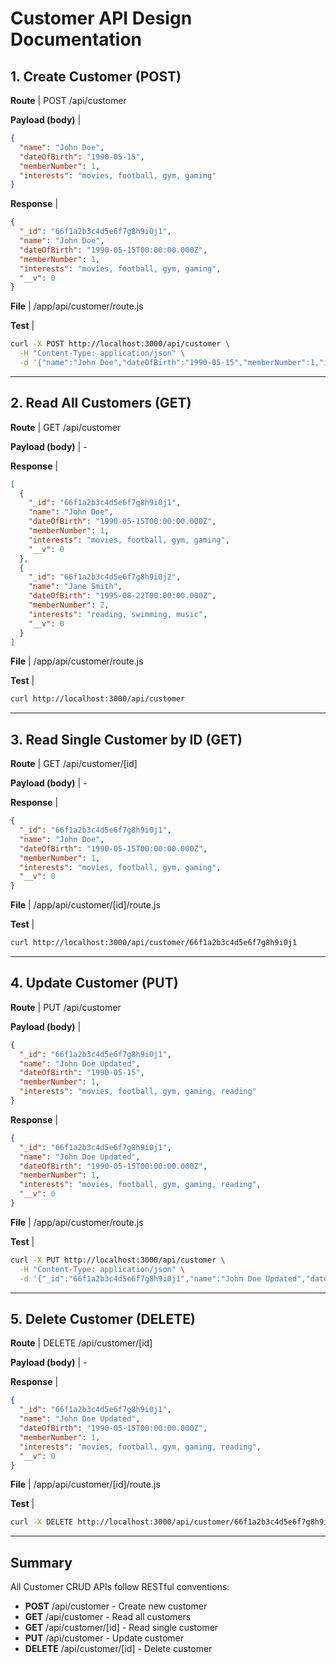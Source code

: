 # Customer API Design Documentation

## 1. Create Customer (POST)

**Route** | POST /api/customer

**Payload (body)** |
```json
{
  "name": "John Doe",
  "dateOfBirth": "1990-05-15",
  "memberNumber": 1,
  "interests": "movies, football, gym, gaming"
}
```

**Response** |
```json
{
  "_id": "66f1a2b3c4d5e6f7g8h9i0j1",
  "name": "John Doe",
  "dateOfBirth": "1990-05-15T00:00:00.000Z",
  "memberNumber": 1,
  "interests": "movies, football, gym, gaming",
  "__v": 0
}
```

**File** | /app/api/customer/route.js

**Test** |
```bash
curl -X POST http://localhost:3000/api/customer \
  -H "Content-Type: application/json" \
  -d '{"name":"John Doe","dateOfBirth":"1990-05-15","memberNumber":1,"interests":"movies, football, gym, gaming"}'
```

---

## 2. Read All Customers (GET)

**Route** | GET /api/customer

**Payload (body)** | -

**Response** |
```json
[
  {
    "_id": "66f1a2b3c4d5e6f7g8h9i0j1",
    "name": "John Doe",
    "dateOfBirth": "1990-05-15T00:00:00.000Z",
    "memberNumber": 1,
    "interests": "movies, football, gym, gaming",
    "__v": 0
  },
  {
    "_id": "66f1a2b3c4d5e6f7g8h9i0j2",
    "name": "Jane Smith",
    "dateOfBirth": "1995-08-22T00:00:00.000Z",
    "memberNumber": 2,
    "interests": "reading, swimming, music",
    "__v": 0
  }
]
```

**File** | /app/api/customer/route.js

**Test** |
```bash
curl http://localhost:3000/api/customer
```

---

## 3. Read Single Customer by ID (GET)

**Route** | GET /api/customer/[id]

**Payload (body)** | -

**Response** |
```json
{
  "_id": "66f1a2b3c4d5e6f7g8h9i0j1",
  "name": "John Doe",
  "dateOfBirth": "1990-05-15T00:00:00.000Z",
  "memberNumber": 1,
  "interests": "movies, football, gym, gaming",
  "__v": 0
}
```

**File** | /app/api/customer/[id]/route.js

**Test** |
```bash
curl http://localhost:3000/api/customer/66f1a2b3c4d5e6f7g8h9i0j1
```

---

## 4. Update Customer (PUT)

**Route** | PUT /api/customer

**Payload (body)** |
```json
{
  "_id": "66f1a2b3c4d5e6f7g8h9i0j1",
  "name": "John Doe Updated",
  "dateOfBirth": "1990-05-15",
  "memberNumber": 1,
  "interests": "movies, football, gym, gaming, reading"
}
```

**Response** |
```json
{
  "_id": "66f1a2b3c4d5e6f7g8h9i0j1",
  "name": "John Doe Updated",
  "dateOfBirth": "1990-05-15T00:00:00.000Z",
  "memberNumber": 1,
  "interests": "movies, football, gym, gaming, reading",
  "__v": 0
}
```

**File** | /app/api/customer/route.js

**Test** |
```bash
curl -X PUT http://localhost:3000/api/customer \
  -H "Content-Type: application/json" \
  -d '{"_id":"66f1a2b3c4d5e6f7g8h9i0j1","name":"John Doe Updated","dateOfBirth":"1990-05-15","memberNumber":1,"interests":"movies, football, gym, gaming, reading"}'
```

---

## 5. Delete Customer (DELETE)

**Route** | DELETE /api/customer/[id]

**Payload (body)** | -

**Response** |
```json
{
  "_id": "66f1a2b3c4d5e6f7g8h9i0j1",
  "name": "John Doe Updated",
  "dateOfBirth": "1990-05-15T00:00:00.000Z",
  "memberNumber": 1,
  "interests": "movies, football, gym, gaming, reading",
  "__v": 0
}
```

**File** | /app/api/customer/[id]/route.js

**Test** |
```bash
curl -X DELETE http://localhost:3000/api/customer/66f1a2b3c4d5e6f7g8h9i0j1
```

---

## Summary

All Customer CRUD APIs follow RESTful conventions:
- **POST** /api/customer - Create new customer
- **GET** /api/customer - Read all customers
- **GET** /api/customer/[id] - Read single customer
- **PUT** /api/customer - Update customer
- **DELETE** /api/customer/[id] - Delete customer
